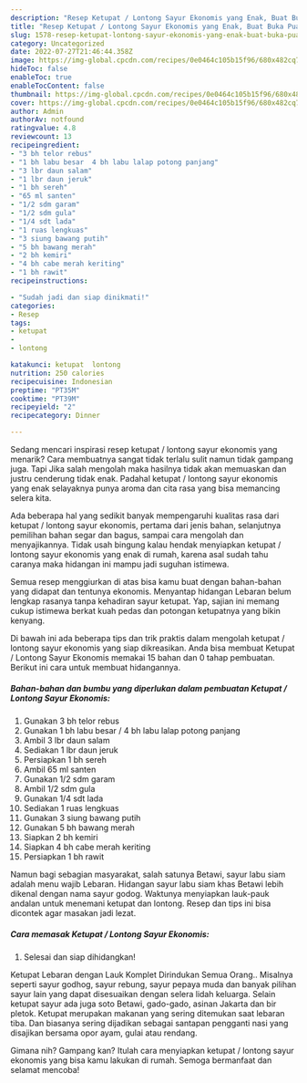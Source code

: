 ```yaml
---
description: "Resep Ketupat / Lontong Sayur Ekonomis yang Enak, Buat Buka Puasa}"
title: "Resep Ketupat / Lontong Sayur Ekonomis yang Enak, Buat Buka Puasa}"
slug: 1578-resep-ketupat-lontong-sayur-ekonomis-yang-enak-buat-buka-puasa
category: Uncategorized
date: 2022-07-27T21:46:44.358Z
image: https://img-global.cpcdn.com/recipes/0e0464c105b15f96/680x482cq70/ketupat-lontong-sayur-ekonomis-foto-resep-utama.jpg
hideToc: false
enableToc: true
enableTocContent: false
thumbnail: https://img-global.cpcdn.com/recipes/0e0464c105b15f96/680x482cq70/ketupat-lontong-sayur-ekonomis-foto-resep-utama.jpg
cover: https://img-global.cpcdn.com/recipes/0e0464c105b15f96/680x482cq70/ketupat-lontong-sayur-ekonomis-foto-resep-utama.jpg
author: Admin
authorAv: notfound
ratingvalue: 4.8
reviewcount: 13
recipeingredient:
- "3 bh telor rebus"
- "1 bh labu besar  4 bh labu lalap potong panjang"
- "3 lbr daun salam"
- "1 lbr daun jeruk"
- "1 bh sereh"
- "65 ml santen"
- "1/2 sdm garam"
- "1/2 sdm gula"
- "1/4 sdt lada"
- "1 ruas lengkuas"
- "3 siung bawang putih"
- "5 bh bawang merah"
- "2 bh kemiri"
- "4 bh cabe merah keriting"
- "1 bh rawit"
recipeinstructions:

- "Sudah jadi dan siap dinikmati!"
categories:
- Resep
tags:
- ketupat
- 
- lontong

katakunci: ketupat  lontong 
nutrition: 250 calories
recipecuisine: Indonesian
preptime: "PT35M"
cooktime: "PT39M"
recipeyield: "2"
recipecategory: Dinner

---
```



Sedang mencari inspirasi resep ketupat / lontong sayur ekonomis yang menarik? Cara membuatnya sangat tidak terlalu sulit namun tidak gampang juga. Tapi Jika salah mengolah maka hasilnya tidak akan memuaskan dan justru cenderung tidak enak. Padahal ketupat / lontong sayur ekonomis yang enak selayaknya punya aroma dan cita rasa yang bisa memancing selera kita.


Ada beberapa hal yang sedikit banyak mempengaruhi kualitas rasa dari ketupat / lontong sayur ekonomis, pertama dari jenis bahan, selanjutnya pemilihan bahan segar dan bagus, sampai cara mengolah dan menyajikannya. Tidak usah bingung kalau hendak menyiapkan ketupat / lontong sayur ekonomis yang enak di rumah, karena asal sudah tahu caranya maka hidangan ini mampu jadi suguhan istimewa.

Semua resep menggiurkan di atas bisa kamu buat dengan bahan-bahan yang didapat dan tentunya ekonomis. Menyantap hidangan Lebaran belum lengkap rasanya tanpa kehadiran sayur ketupat. Yap, sajian ini memang cukup istimewa berkat kuah pedas dan potongan ketupatnya yang bikin kenyang.


Di bawah ini ada beberapa tips dan trik praktis dalam mengolah ketupat / lontong sayur ekonomis yang siap dikreasikan. Anda bisa membuat Ketupat / Lontong Sayur Ekonomis memakai 15 bahan dan 0 tahap pembuatan. Berikut ini cara untuk membuat hidangannya.

<!--inarticleads1-->

##### Bahan-bahan dan bumbu yang diperlukan dalam pembuatan Ketupat / Lontong Sayur Ekonomis:

1. Gunakan 3 bh telor rebus
1. Gunakan 1 bh labu besar / 4 bh labu lalap potong panjang
1. Ambil 3 lbr daun salam
1. Sediakan 1 lbr daun jeruk
1. Persiapkan 1 bh sereh
1. Ambil 65 ml santen
1. Gunakan 1/2 sdm garam
1. Ambil 1/2 sdm gula
1. Gunakan 1/4 sdt lada
1. Sediakan 1 ruas lengkuas
1. Gunakan 3 siung bawang putih
1. Gunakan 5 bh bawang merah
1. Siapkan 2 bh kemiri
1. Siapkan 4 bh cabe merah keriting
1. Persiapkan 1 bh rawit


Namun bagi sebagian masyarakat, salah satunya Betawi, sayur labu siam adalah menu wajib Lebaran. Hidangan sayur labu siam khas Betawi lebih dikenal dengan nama sayur godog. Waktunya menyiapkan lauk-pauk andalan untuk menemani ketupat dan lontong. Resep dan tips ini bisa dicontek agar masakan jadi lezat. 

<!--inarticleads2-->

##### Cara memasak Ketupat / Lontong Sayur Ekonomis:


1. Selesai dan siap dihidangkan!

Ketupat Lebaran dengan Lauk Komplet Dirindukan Semua Orang.. Misalnya seperti sayur godhog, sayur rebung, sayur pepaya muda dan banyak pilihan sayur lain yang dapat disesuaikan dengan selera lidah keluarga. Selain ketupat sayur ada juga soto Betawi, gado-gado, asinan Jakarta dan bir pletok. Ketupat merupakan makanan yang sering ditemukan saat lebaran tiba. Dan biasanya sering dijadikan sebagai santapan pengganti nasi yang disajikan bersama opor ayam, gulai atau rendang. 

Gimana nih? Gampang kan? Itulah cara menyiapkan ketupat / lontong sayur ekonomis yang bisa kamu lakukan di rumah. Semoga bermanfaat dan selamat mencoba!
